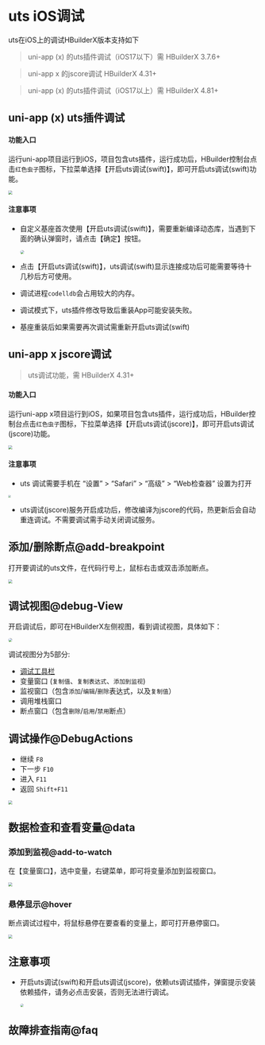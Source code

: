 # uts iOS调试

uts在iOS上的调试HBuilderX版本支持如下
> uni-app (x) 的uts插件调试（iOS17以下）需 HBuilderX 3.7.6+

> uni-app x 的jscore调试 HBuilderX 4.31+

> uni-app (x) 的uts插件调试（iOS17以上）需 HBuilderX 4.81+

## uni-app (x) uts插件调试

#### 功能入口

运行uni-app项目运行到iOS，项目包含uts插件，运行成功后，HBuilder控制台点击`红色虫子`图标，下拉菜单选择【开启uts调试(swift)】，即可开启uts调试(swift)功能。

<img src="https://web-ext-storage.dcloud.net.cn/doc/tutorial/app/ios-debug-jscore.png" style="zoom: 50%;" />

#### 注意事项
 
- 自定义基座首次使用【开启uts调试(swift)】，需要重新编译动态库，当遇到下面的确认弹窗时，请点击【确定】按钮。

  <img src="https://qiniu-web-assets.dcloud.net.cn/unidoc/zh/uts-ios-debug-firstpromt.jpg" style="zoom: 50%;border-radius: 20px;" />

- 点击【开启uts调试(swift)】，uts调试(swift)显示连接成功后可能需要等待十几秒后方可使用。
- 调试进程`codelldb`会占用较大的内存。
- 调试模式下，uts插件修改导致后重装App可能安装失败。
- 基座重装后如果需要再次调试需重新开启uts调试(swift)

## uni-app x jscore调试

> uts调试功能，需 HBuilderX 4.31+

#### 功能入口

运行uni-app x项目运行到iOS，如果项目包含uts插件，运行成功后，HBuilder控制台点击`红色虫子`图标，下拉菜单选择【开启uts调试(jscore)】，即可开启uts调试(jscore)功能。

<img src="https://web-ext-storage.dcloud.net.cn/doc/tutorial/app/ios-debug-swift.png" style="zoom: 50%;" />


#### 注意事项

- uts 调试需要手机在 “设置” > “Safari” > “高级” > “Web检查器” 设置为打开

<img src="https://web-ext-storage.dcloud.net.cn/hx/debug/unix_iphone_safari_setting.jpg?t=1" style="zoom: 30%;" />

- uts调试(jscore)服务开启成功后，修改编译为jscore的代码，热更新后会自动重连调试。不需要调试需手动关闭调试服务。

## 添加/删除断点@add-breakpoint

打开要调试的uts文件，在代码行号上，鼠标右击或双击添加断点。

<img src="https://qiniu-web-assets.dcloud.net.cn/unidoc/zh/uts-ios-debug-add-breakpoint.jpg" style="zoom: 50%;" />

## 调试视图@debug-View

开启调试后，即可在HBuilderX左侧视图，看到调试视图，具体如下：

<img src="https://qiniu-web-assets.dcloud.net.cn/unidoc/zh/uts-ios-debug-view.jpg" style="zoom: 50%;border-radius: 20px;" />

调试视图分为5部分:

- [调试工具栏](#debugactions)
- 变量窗口 (`复制值`、`复制表达式`、`添加到监视`)
- 监视窗口（包含`添加`/`编辑`/`删除`表达式，以及`复制值`）
- 调用堆栈窗口
- 断点窗口（包含`删除`/`启用`/`禁用`断点）

## 调试操作@DebugActions

- 继续 `F8`
- 下一步 `F10`
- 进入 `F11`
- 返回 `Shift+F11`

<img src="https://qiniu-web-assets.dcloud.net.cn/unidoc/zh/uts-debug-action.jpg" style="zoom: 50%;" />

## 数据检查和查看变量@data

### 添加到监视@add-to-watch

在【变量窗口】，选中变量，右键菜单，即可将变量添加到监视窗口。

<img src="https://qiniu-web-assets.dcloud.net.cn/unidoc/zh/uts-ios-debug-add-monitor.jpg" style="zoom: 50%;" />

### 悬停显示@hover

断点调试过程中，将鼠标悬停在要查看的变量上，即可打开悬停窗口。

<img src="https://qiniu-web-assets.dcloud.net.cn/unidoc/zh/uts-ios-debug-hover-windows.jpg" style="zoom: 50%;" />


## 注意事项

- 开启uts调试(swift)和开启uts调试(jscore)，依赖uts调试插件，弹窗提示安装依赖插件，请务必点击安装，否则无法进行调试。

  <img src="https://qiniu-web-assets.dcloud.net.cn/unidoc/zh/uts-ios-debug-install.jpg" style="zoom: 45%;border-radius: 20px;" />


## 故障排查指南@faq
